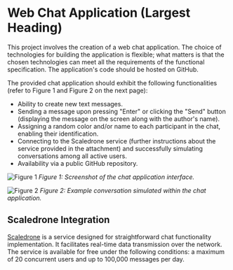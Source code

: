 # Web Chat Application (Largest Heading)

This project involves the creation of a web chat application. The choice of technologies for building the application is flexible; what matters is that the chosen technologies can meet all the requirements of the functional specification. The application's code should be hosted on GitHub.

The provided chat application should exhibit the following functionalities (refer to Figure 1 and Figure 2 on the next page):

- Ability to create new text messages.
- Sending a message upon pressing "Enter" or clicking the "Send" button (displaying the message on the screen along with the author's name).
- Assigning a random color and/or name to each participant in the chat, enabling their identification.
- Connecting to the Scaledrone service (further instructions about the service provided in the attachment) and successfully simulating conversations among all active users.
- Availability via a public GitHub repository.

![Figure 1]([link_to_figure_1_image](https://ibb.co/qsrfg2K))
*Figure 1: Screenshot of the chat application interface.*

![Figure 2]([[link_to_figure_2_image](https://ibb.co/RyMJR8q)])
*Figure 2: Example conversation simulated within the chat application.*

## Scaledrone Integration

[Scaledrone](https://www.scaledrone.com) is a service designed for straightforward chat functionality implementation. It facilitates real-time data transmission over the network. The service is available for free under the following conditions: a maximum of 20 concurrent users and up to 100,000 messages per day.

